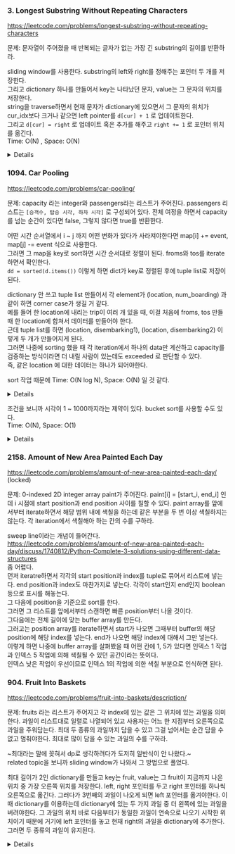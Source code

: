 ### 3. Longest Substring Without Repeating Characters

https://leetcode.com/problems/longest-substring-without-repeating-characters

문제: 문자열이 주어졌을 때 반복되는 글자가 없는 가장 긴 substring의 길이를 반환하라.

sliding window를 사용한다. substring의 left와 right를 정해주는 포인터 두 개를 저장한다.   
그리고 dictionary 하나를 만들어서 key는 나타났던 문자, value는 그 문자의 위치를 저장한다.   
string을 traverse하면서 현재 문자가 dictionary에 있으면서 그 문자의 위치가 cur_idx보다 크거나 같으면 left pointer를 `d[cur] + 1` 로 업데이트한다.   
그리고 `d[cur] = right` 로 업데이트 혹은 추가를 해주고 `right += 1` 로 포인터 위치를 옮긴다.    
Time: O(N) , Space: O(N)

<details>

```python
def lengthOfLongestSubstring(self, s: str) -> int:
    l = 0
    char_to_idx = {}
    ans = 0
    for r in range(len(s)):
        cur = s[r]
        if cur in char_to_idx:
            l = max(char_to_idx[cur] + 1, l)  # 이 부분 조심
        char_to_idx[cur] = r
        ans = max(ans, r - l + 1)
    return ans
```

</details>



### 1094. Car Pooling

https://leetcode.com/problems/car-pooling/

문제: capacity 라는 integer와 passengers라는 리스트가 주어진다. passengers 리스트는 `[승객수, 탑승 시각, 하차 시각]` 로 구성되어 있다. 전체 여정을 하면서 capacity를 넘는 순간이 있다면 false, 그렇지 않다면 true를 반환한다.

어떤 시간 순서열에서 i ~ j 까지 어떤 변화가 있다가 사라져야한다면 map[i] += event, map[j] -= event 식으로 사용한다.   
그러면 그 map을 key로 sort하면 시간 순서대로 정렬이 된다. froms와 tos를 iterate하면서 확인한다.   
`dd = sorted(d.items())` 이렇게 하면 dict가 key로 정렬된 후에 tuple list로 저장이 된다.   

dictionary 안 쓰고 tuple list 만들어서 각 element가 (location, num_boarding) 과 같이 하면 corner case가 생길 거 같다.   
예를 들어 한 location에 내리는 trip이 여러 개 있을 때, 이걸 처음에 froms, tos 만들 때 한 location에 합쳐서 데이터를 만들어야 한다.   
근데 tuple list를 하면 (location, disembarking1), (location, disembarking2) 이렇게 두 개가 만들어지게 된다.   
그러면 나중에 sorting 했을 때 각 iteration에서 하나의 data만 계산하고 capacity를 검증하는 방식이라면 더 내릴 사람이 있는데도 exceeded 로 판단할 수 있다.   
즉, 같은 location 에 대한 데이터는 하나가 되어야한다.

sort 작업 때문에 Time: O(N log N), Space: O(N) 일 것 같다.

<details>

```python
def carPooling(self, trips: List[List[int]], capacity: int) -> bool:

    boardings, disembarkings = defaultdict(int), defaultdict(int)

    for _num, _from, _to in trips:
        boardings[_from] += _num
        disembarkings[_to] += _num
    
    boardings = sorted(boardings.items())
    disembarkings = sorted(disembarkings.items())

    b_idx, d_idx, sum_passengers = 0, 0, 0
    while b_idx < len(boardings):
        cur_b_loc, cur_b_num = boardings[b_idx]
        cur_d_loc, cur_d_num = disembarkings[d_idx]
        
        if cur_b_loc <= cur_d_loc:
            sum_passengers += cur_b_num
            b_idx += 1
        if cur_b_loc >= cur_d_loc:
            sum_passengers -= cur_d_num
            d_idx += 1
        
        if sum_passengers > capacity:
            return False
    
    return True
```

</details>


조건을 보니까 시각이 1 ~ 1000까지라는 제약이 있다. bucket sort를 사용할 수도 있다.    
Time: O(N), Space: O(1)

<details>

```python
boardings = [0] * 1001
disembarkings = [0] * 1001
for _num, _from, _to in trips:
    boardings[_from] += _num
    disembarkings[_to] += _num

sum_passengers = 0
for i in range(1001):
    sum_passengers += (boardings[i] - disembarkings[i])
    if sum_passengers > capacity:
        return False
return True
```

흠 근데 시간이 더 안 빨라지네.

</details>


### 2158. Amount of New Area Painted Each Day

https://leetcode.com/problems/amount-of-new-area-painted-each-day/  (locked)

문제: 0-indexed 2D integer array paint가 주어진다. paint[i] = [start_i, end_i] 인데 i 시점에 start position과 end position 사이를 칠할 수 있다. paint array를 앞에서부터 iterate하면서 해당 범위 내에 색칠을 하는데 같은 부분을 두 번 이상 색칠하지는 않는다. 각 iteration에서 색칠해아 하는 칸의 수를 구하라.

sweep line이라는 개념이 들어간다.   
https://leetcode.com/problems/amount-of-new-area-painted-each-day/discuss/1740812/Python-Complete-3-solutions-using-different-data-structures   
좀 어렵다.   
먼저 iteratre하면서 각각의 start position과 index를 tuple로 묶어서 리스트에 넣는다. end position과 index도 마찬가지로 넣는다. 각각이 start인지 end인지 boolean 등으로 표시를 해놓는다.    
그 다음에 position을 기준으로 sort를 한다.   
그러면 그 리스트를 앞에서부터 스캔하면 빠른 position부터 나올 것이다.   
그다음에는 전체 길이에 맞는 buffer array를 만든다.   
그러고는 position array를 iterate하면서 start가 나오면 그때부터 buffer의 해당 position에 해당 index를 넣는다. end가 나오면 해당 index에 대해서 그만 넣는다.   
이렇게 하면 나중에 buffer array를 살펴봤을 때 어떤 칸에 1, 5가 있다면 인덱스 1 작업과 인덱스 5 작업에 의해 색칠될 수 있던 공간이라는 뜻이다.   
인덱스 낮은 작업이 우선이므로 인덱스 1의 작업에 의한 색칠 부분으로 인식하면 된다.   




### 904. Fruit Into Baskets

https://leetcode.com/problems/fruit-into-baskets/description/

문제: fruits 라는 리스트가 주어지고 각 index에 있는 값은 그 위치에 있는 과일을 의미한다. 과일이 리스트대로 일렬로 나열되어 있고 사용자는 어느 한 지점부터 오른쪽으로 과일을 주워담는다. 최대 두 종류의 과일까지 담을 수 있고 그걸 넘어서는 순간 담을 수 없고 멈춰야한다. 최대로 많이 담을 수 있는 과일의 수를 구하라.

~최대라는 말에 꽂혀서 dp로 생각하려다가 도저히 일반식이 안 나왔다.~   
related topic을 보니까 sliding window가 나와서 그 방법으로 풀었다.   

최대 길이가 2인 dictionary를 만들고 key는 fruit, value는 그 fruit이 지금까지 나온 위치 중 가장 오른쪽 위치를 저장한다. left, right 포인터를 두고 right 포인터를 하나씩 오른쪽으로 옮긴다. 그러다가 3번째의 과일이 나오게 되면 left 포인터를 옮겨야한다. 이 때 dictionary를 이용하는데 dictionary에 있는 두 가지 과일 중 더 왼쪽에 있는 과일을 버려야한다. 그 과일의 위치 바로 다음부터가 동일한 과일이 연속으로 나오기 시작한 위치이기 때문에 거기에 left 포인터를 놓고 현재 right의 과일을 dictionary에 추가한다. 그러면 두 종류의 과일이 유지된다.

<details>
  
```python
def totalFruit(self, fruits: List[int]) -> int:
    n = len(fruits)
    d = {}  # key: fruit, value: rightmost index of the fruit
    res = 0

    left = right = 0  # fruits[left:right+1] 까지를 대상으로 한다. right is the current pointer

    while right < n:
        cur = fruits[right]
        if cur not in d and len(d) >= 2:
            # Move left pointer to the position where the only very previous fruit started to appear before the current fruit
            fruit_to_drop = min(d, key=d.get)  # 깔끔하네. 나는 items()로 펼친 다음에 if 두 개 써서 구했는데.
            left = d[fruit_to_drop] + 1  # This is the position where the other fruit starts to appear consecutively
            del d[fruit_to_drop]
        d[cur] = right
        res = max(res, right - left + 1)
        right += 1

    return res
```

</details>

